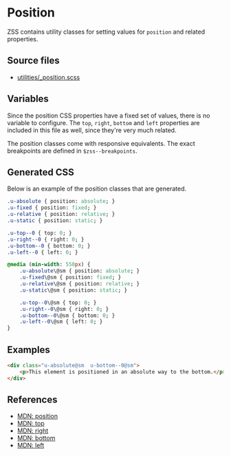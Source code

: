 # Position

ZSS contains utility classes for setting values for `position` and related properties.

## Source files

- [utilities/_position.scss](../../src/utilities/_position.scss)

## Variables

Since the position CSS properties have a fixed set of values, there is no variable to configure. 
The `top`, `right`, `bottom` and `left` properties are included in this file as well, since they're
very much related.

The position classes come with responsive equivalents. The exact breakpoints are defined in `$zss--breakpoints`.

## Generated CSS

Below is an example of the position classes that are generated.

```sass
.u-absolute { position: absolute; }
.u-fixed { position: fixed; }
.u-relative { position: relative; }
.u-static { position: static; }

.u-top--0 { top: 0; }
.u-right--0 { right: 0; }
.u-bottom--0 { bottom: 0; }
.u-left--0 { left: 0; }

@media (min-width: 550px) {
    .u-absolute\@sm { position: absolute; }
    .u-fixed\@sm { position: fixed; }
    .u-relative\@sm { position: relative; }
    .u-static\@sm { position: static; }

    .u-top--0\@sm { top: 0; }
    .u-right--0\@sm { right: 0; }
    .u-bottom--0\@sm { bottom: 0; }
    .u-left--0\@sm { left: 0; }
}
```

## Examples

```html
<div class="u-absolute@sm  u-bottom--0@sm">
    <p>This element is positioned in an absolute way to the bottom.</p>
</div>
```

## References

- [MDN: position](https://developer.mozilla.org/en/docs/Web/CSS/position)
- [MDN: top](https://developer.mozilla.org/en/docs/Web/CSS/top)
- [MDN: right](https://developer.mozilla.org/en/docs/Web/CSS/right)
- [MDN: bottom](https://developer.mozilla.org/en/docs/Web/CSS/bottom)
- [MDN: left](https://developer.mozilla.org/en/docs/Web/CSS/left)
